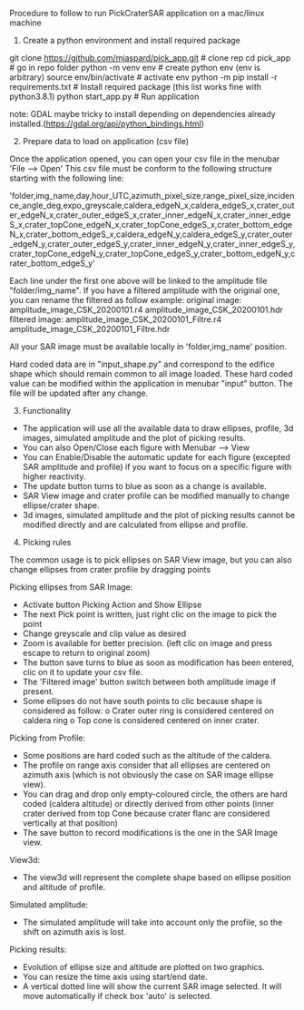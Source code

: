 
Procedure to follow to run PickCraterSAR application on a mac/linux machine


1. Create a python environment and install required package

git clone https://github.com/mjaspard/pick_app.git	# clone rep
cd pick_app					# go in repo folder
python -m venv env				# create python env (env is arbitrary)
source env/bin/activate				# activate env
python -m pip install -r requirements.txt	# Install required package (this list works fine with python3.8.1)
python start_app.py				# Run application

note: 	GDAL maybe tricky to install depending on dependencies already installed.(https://gdal.org/api/python_bindings.html)
		


2. Prepare data to load on application (csv file)


Once the application opened, you can open your csv file in the menubar 'File --> Open'
This csv file must be conform to the following structure starting with the following line:

'folder,img_name,day,hour_UTC,azimuth_pixel_size,range_pixel_size,incidence_angle_deg,expo_greyscale,caldera_edgeN_x,caldera_edgeS_x,crater_outer_edgeN_x,crater_outer_edgeS_x,crater_inner_edgeN_x,crater_inner_edgeS_x,crater_topCone_edgeN_x,crater_topCone_edgeS_x,crater_bottom_edgeN_x,crater_bottom_edgeS_x,caldera_edgeN_y,caldera_edgeS_y,crater_outer_edgeN_y,crater_outer_edgeS_y,crater_inner_edgeN_y,crater_inner_edgeS_y,crater_topCone_edgeN_y,crater_topCone_edgeS_y,crater_bottom_edgeN_y,crater_bottom_edgeS_y'

Each line under the first one above will be linked to the amplitude file "folder/img_name".
If you have a filtered amplitude with the original one, you can rename the filtered as follow example:
	original image: 	amplitude_image_CSK_20200101.r4	
			amplitude_image_CSK_20200101.hdr
	filtered image: 	amplitude_image_CSK_20200101_Filtre.r4
			amplitude_image_CSK_20200101_Filtre.hdr

All your SAR image must be available locally in 'folder,img_name' position.

Hard coded data are in "input_shape.py" and correspond to the edifice shape which should remain common to all image loaded.
These hard coded value can be modified within the application in menubar "input" button. The file will be updated after any change.


3. Functionality

-	The application will use all the available data to draw ellipses, profile, 3d images, simulated amplitude and the plot of picking results.
-	You can also Open/Close each figure with Menubar --> View
-	You can Enable/Disable the automatic update for each figure (excepted SAR amplitude and profile) if you want to focus on a specific figure with higher reactivity.
-	The update button turns to blue as soon as a change is available.
-	SAR View image and crater profile can be modified manually to change ellipse/crater shape.
-	3d images, simulated amplitude and the plot of picking results cannot be modified directly and are calculated from ellipse and profile.







4. Picking rules

	
The common usage is to pick ellipses on SAR View image, but you can also change ellipses from crater profile by dragging points

Picking ellipses from SAR Image:

-	Activate button Picking Action and Show Ellipse
-	The next Pick point is written, just right clic on the image to pick the point
-	Change greyscale and clip value as desired
-	Zoom is available for better precision. (left clic on image and press escape to return to original zoom)
-	The button save turns to blue as soon as modification has been entered, clic on it to update your csv file.
-	The 'Filtered image' button switch between both amplitude image if present.
-	Some ellipses do not have south points to clic because shape is considered as follow:
o	Crater outer ring is considered centered on caldera ring
o	Top cone is considered centered on inner crater.
		
	
Picking from Profile:

-	Some positions are hard coded such as the altitude of the caldera.
-	The profile on range axis consider that all ellipses are centered on azimuth axis (which is not obviously the case on SAR image ellipse view).
-	You can drag and drop only empty-coloured circle, the others are hard coded (caldera altitude) or 	directly derived from other points (inner crater derived from top Cone because crater flanc are considered vertically at that position)
-	The save button to record modifications is the one in the SAR Image view.
	
	
View3d:

-	The view3d will represent the complete shape based on ellipse position and altitude of profile.
	
Simulated amplitude:

-	The simulated amplitude will take into account only the profile, so the shift on azimuth axis is lost.
	
Picking results:

-	Evolution of ellipse size and altitude are plotted on two graphics.
-	You can resize the time axis using start/end date.
-	A vertical dotted line will show the current SAR image selected. It will move automatically if check box 'auto' is selected.
	







